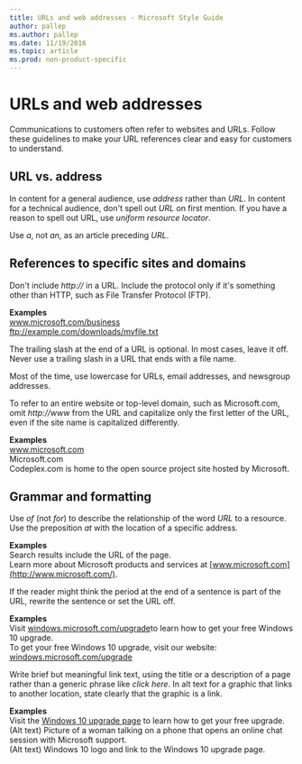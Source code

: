 ```yaml
---
title: URLs and web addresses - Microsoft Style Guide
author: pallep
ms.author: pallep
ms.date: 11/19/2016
ms.topic: article
ms.prod: non-product-specific
---
```


# URLs and web addresses

Communications
to customers often refer to websites and URLs. Follow these
guidelines to make your URL references clear and easy for customers to
understand.

## URL vs. address

In content for a general audience, use *address* rather than *URL*. In content for a technical audience, don't spell out *URL* on first mention. If you have a reason to spell out URL, use *uniform* *resource locator*.

Use *a*, not *an*, as an article preceding *URL*.

## References to specific sites and domains

Don't include *http://* in a URL. Include the protocol only if it's something other than HTTP, such as File Transfer Protocol (FTP). 

**Examples**  
www.microsoft.com/business  
ftp://example.com/downloads/myfile.txt

The
trailing slash at the end of a URL is optional. In most cases, leave it
off. Never use a trailing slash in a URL that ends with a file name.

Most of the time, use lowercase for URLs, email addresses, and newsgroup addresses. 

To refer to an entire website or top-level domain, such as Microsoft.com, omit *http://www* from the URL and capitalize only the first letter of the URL, even if the site name is capitalized differently. 

**Examples**  
www.microsoft.com  
Microsoft.com   
Codeplex.com is home to the open source project site hosted by Microsoft.

## Grammar and formatting

Use *of* (not *for*) to describe the relationship of the word *URL* to a resource. Use the preposition *at* with the location of a specific address.

**Examples**  
Search results include the URL of the page.   
Learn more about Microsoft products and services at [www.microsoft.com](http://www.microsoft.com/).

If
the reader might think the period at the end of a
sentence is part of the URL, rewrite the sentence or set the URL
off.

**Examples**  
Visit [windows.microsoft.com/upgrade](http://windows.microsoft.com/upgrade)to learn how to get your free Windows 10 upgrade.  
To get your free Windows 10 upgrade, visit our website:  
   [windows.microsoft.com/upgrade](http://windows.microsoft.com/upgrade)

Write brief but meaningful link text, using the title or a description of a page rather than a generic phrase like *click here*. In alt text for a graphic that links to another location, state clearly that the graphic is a link.

**Examples**  
Visit the [Windows 10 upgrade page](http://windows.microsoft.com/upgrade) to learn how to get your free upgrade.   
(Alt text) Picture of a woman talking on a phone that opens an online chat session with Microsoft support.  
(Alt text) Windows 10 logo and link to the Windows 10 upgrade page.
